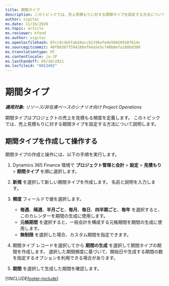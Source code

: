 ```yaml
---
title: 期間タイプ
description: このトピックでは、売上見積もりに対する期間タイプを設定する方法について説明します。
author: sigitac
ms.date: 11/16/2020
ms.topic: article
ms.reviewer: kfend
ms.author: sigitac
ms.openlocfilehash: 07cc9cde5fab10accb1fd6efede58926918f614c
ms.sourcegitcommit: 40f68387f594180af64a5e5c748b6efa188bd300
ms.translationtype: HT
ms.contentlocale: ja-JP
ms.lasthandoff: 05/10/2021
ms.locfileid: "6013492"
---
```

# <a name="period-types"></a>期間タイプ

_**適用対象:** リソース/非在庫ベースのシナリオ向け Project Operations_

期間タイプはプロジェクトの売上を見積もる頻度を定義します。 このトピックでは、売上見積もりに対する期間タイプを設定する方法について説明します。 

## <a name="create-and-work-with-period-types"></a>期間タイプを作成して操作する
期間タイプの作成と操作には、以下の手順を実行します。

1. Dynamics 365 Finance 環境で **プロジェクト管理と会計** > **設定** > **見積もり** > **期間タイプ** を順に選択します。
2. **新規** を選択して新しい期間タイプを作成します。 名前と説明を入力します。
3. **頻度** フィールドで値を選択します。

    - **毎週**、**隔週**、**半月ごと**、**毎月**、**毎日**、**四半期ごと**、**毎年** を選択すると、このカレンダーを期間の生成に使用します。 
    - **元帳期間** を選択すると、一般会計を構成する元帳期間を期間の生成に使用します。
    - **無制限** を選択した場合、カスタム期間を指定できます。
4. 期間タイプ レコードを選択してから **期間の生成** を選択して期間タイプの期間を作成します。 選択した期間頻度に基づいて、開始日や生成する期間の数を指定するオプションを利用できる場合があります。
5. **期間** を選択して生成した期間を確認します。



[!INCLUDE[footer-include](../includes/footer-banner.md)]